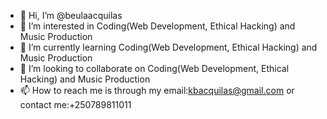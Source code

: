 - 👋 Hi, I’m @beulaacquilas
- 👀 I’m interested in Coding(Web Development, Ethical Hacking) and Music Production
- 🌱 I’m currently learning Coding(Web Development, Ethical Hacking) and Music Production
- 💞️ I’m looking to collaborate on Coding(Web Development, Ethical Hacking) and Music Production
- 📫 How to reach me is through my email:kbacquilas@gmail.com or contact me:+250789811011

<!---
beulaacquilas/beulaacquilas is a ✨ special ✨ repository because its `README.md` (this file) appears on your GitHub profile.
You can click the Preview link to take a look at your changes.
--->
